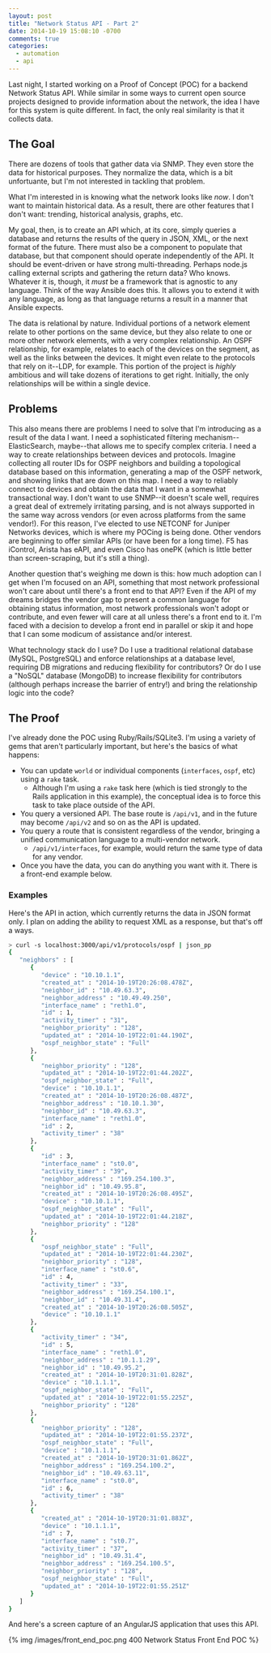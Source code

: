 ```yaml
---
layout: post
title: "Network Status API - Part 2"
date: 2014-10-19 15:08:10 -0700
comments: true
categories:
  - automation
  - api
---
```


Last night, I started working on a Proof of Concept (POC) for a backend
Network Status API.  While similar in some ways to current open source
projects designed to provide information about the network, the idea
I have for this system is quite different.  In fact, the only real
similarity is that it collects data.

## The Goal

There are dozens of tools that gather data via SNMP.  They even store
the data for historical purposes.  They normalize the data, which is
a bit unfortuante, but I'm not interested in tackling that problem.

What I'm interested in is knowing what the network looks like _now_.
I don't want to maintain historical data.  As a result, there are other
features that I don't want: trending, historical analysis, graphs, etc.

My goal, then, is to create an API which, at its core, simply queries
a database and returns the results of the query in JSON, XML, or the
next format of the future.  There must also be a component to populate
that database, but that component should operate independently of the
API.  It should be event-driven or have strong multi-threading.  Perhaps
node.js calling external scripts and gathering the return data?  Who
knows.  Whatever it is, though, it _must_ be a framework that is
agnostic to any language.  Think of the way Ansible does this.  It
allows you to extend it with any language, as long as that language
returns a result in a manner that Ansible expects.

The data is relational by nature.  Individual portions of a network
element relate to other portions on the same device, but they also
relate to one or more other network elements, with a very complex
relationship.  An OSPF relationship, for example, relates to each of the
devices on the segment, as well as the links between the devices.  It
might even relate to the protocols that rely on it--LDP, for example.
This portion of the project is _highly_ ambitious and will take dozens
of iterations to get right.  Initially, the only relationships will be
within a single device.

## Problems

This also means there are problems I need to solve that I'm introducing
as a result of the data I want.  I need a sophisticated filtering
mechanism--ElasticSearch, maybe--that allows me to specify complex
criteria.  I need a way to create relationships between devices and
protocols.  Imagine collecting all router IDs for OSPF neighbors and
building a topological database based on this information, generating
a map of the OSPF network, and showing links that are down on this map.
I need a way to reliably connect to devices and obtain the data that
I want in a somewhat transactional way.  I don't want to use SNMP--it
doesn't scale well, requires a great deal of extremely irritating
parsing, and is not always supported in the same way across vendors (or
even across platforms from the same vendor!).  For this reason, I've
elected to use NETCONF for Juniper Networks devices, which is where my
POCing is being done.  Other vendors are beginning to offer similar APIs
(or have been for a long time).  F5 has iControl, Arista has eAPI, and
even Cisco has onePK (which is little better than screen-scraping, but
it's still a thing).

Another question that's weighing me down is this: how much adoption can
I get when I'm focused on an API, something that most network
professional won't care about until there's a front end to that API?
Even if the API of my dreams bridges the vendor gap to present a common
language for obtaining status information, most network professionals
won't adopt or contribute, and even fewer will care at all unless
there's a front end to it.  I'm faced with a decision to develop a front
end in parallel or skip it and hope that I can some modicum of
assistance and/or interest.

What technology stack do I use?  Do I use a traditional relational
database (MySQL, PostgreSQL) and enforce relationships at a database
level, requiring DB migrations and reducing flexibility for
contributors?  Or do I use a "NoSQL" database (MongoDB) to increase
flexibility for contributors (although perhaps increase the barrier of
entry!) and bring the relationship logic into the code?

## The Proof

I've already done the POC using Ruby/Rails/SQLite3.  I'm using a variety
of gems that aren't particularly important, but here's the basics of
what happens:

- You can update `world` or individual components (`interfaces`, `ospf`,
  etc) using a `rake` task.
  - Although I'm using a `rake` task here (which is tied strongly to the
    Rails application in this example), the conceptual idea is to force
this task to take place outside of the API.
- You query a versioned API.  The base route is `/api/v1`, and in the
  future may become `/api/v2` and so on as the API is updated.
- You query a route that is consistent regardless of the vendor,
  bringing a unified communication language to a multi-vendor network.
  - `/api/v1/interfaces`, for example, would return the same type of
    data for any vendor.
- Once you have the data, you can do anything you want with it.  There
  is a front-end example below.

### Examples

Here's the API in action, which currently returns the data in JSON
format only.  I plan on adding the ability to request XML as a response,
but that's off a ways.

```bash
> curl -s localhost:3000/api/v1/protocols/ospf | json_pp
{
   "neighbors" : [
      {
         "device" : "10.10.1.1",
         "created_at" : "2014-10-19T20:26:08.478Z",
         "neighbor_id" : "10.49.63.3",
         "neighbor_address" : "10.49.49.250",
         "interface_name" : "reth1.0",
         "id" : 1,
         "activity_timer" : "31",
         "neighbor_priority" : "128",
         "updated_at" : "2014-10-19T22:01:44.190Z",
         "ospf_neighbor_state" : "Full"
      },
      {
         "neighbor_priority" : "128",
         "updated_at" : "2014-10-19T22:01:44.202Z",
         "ospf_neighbor_state" : "Full",
         "device" : "10.10.1.1",
         "created_at" : "2014-10-19T20:26:08.487Z",
         "neighbor_address" : "10.10.1.30",
         "neighbor_id" : "10.49.63.3",
         "interface_name" : "reth1.0",
         "id" : 2,
         "activity_timer" : "38"
      },
      {
         "id" : 3,
         "interface_name" : "st0.0",
         "activity_timer" : "39",
         "neighbor_address" : "169.254.100.3",
         "neighbor_id" : "10.49.95.8",
         "created_at" : "2014-10-19T20:26:08.495Z",
         "device" : "10.10.1.1",
         "ospf_neighbor_state" : "Full",
         "updated_at" : "2014-10-19T22:01:44.218Z",
         "neighbor_priority" : "128"
      },
      {
         "ospf_neighbor_state" : "Full",
         "updated_at" : "2014-10-19T22:01:44.230Z",
         "neighbor_priority" : "128",
         "interface_name" : "st0.6",
         "id" : 4,
         "activity_timer" : "33",
         "neighbor_address" : "169.254.100.1",
         "neighbor_id" : "10.49.31.4",
         "created_at" : "2014-10-19T20:26:08.505Z",
         "device" : "10.10.1.1"
      },
      {
         "activity_timer" : "34",
         "id" : 5,
         "interface_name" : "reth1.0",
         "neighbor_address" : "10.1.1.29",
         "neighbor_id" : "10.49.95.2",
         "created_at" : "2014-10-19T20:31:01.828Z",
         "device" : "10.1.1.1",
         "ospf_neighbor_state" : "Full",
         "updated_at" : "2014-10-19T22:01:55.225Z",
         "neighbor_priority" : "128"
      },
      {
         "neighbor_priority" : "128",
         "updated_at" : "2014-10-19T22:01:55.237Z",
         "ospf_neighbor_state" : "Full",
         "device" : "10.1.1.1",
         "created_at" : "2014-10-19T20:31:01.862Z",
         "neighbor_address" : "169.254.100.2",
         "neighbor_id" : "10.49.63.11",
         "interface_name" : "st0.0",
         "id" : 6,
         "activity_timer" : "38"
      },
      {
         "created_at" : "2014-10-19T20:31:01.883Z",
         "device" : "10.1.1.1",
         "id" : 7,
         "interface_name" : "st0.7",
         "activity_timer" : "37",
         "neighbor_id" : "10.49.31.4",
         "neighbor_address" : "169.254.100.5",
         "neighbor_priority" : "128",
         "ospf_neighbor_state" : "Full",
         "updated_at" : "2014-10-19T22:01:55.251Z"
      }
   ]
}
```

And here's a screen capture of an AngularJS application that uses this
API.

{% img /images/front_end_poc.png 400 Network Status Front End POC %}
